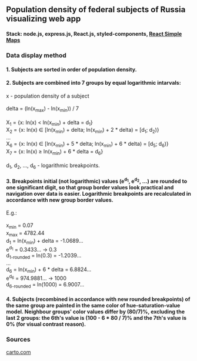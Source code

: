 ## Population density of federal subjects of Russia visualizing web app

#### Stack: node.js, express.js, React.js, styled-components, [React Simple Maps](https://www.react-simple-maps.io/) 

### Data display method

#### 1. Subjects are sorted in order of population density.

#### 2. Subjects are combined into 7 groups by equal logarithmic intarvals:

x - population density of a subject
<br/>
<br/>
delta = (ln(x<sub>max</sub>) - ln(x<sub>min</sub>)) / 7
<br/>
<br/>
X<sub>1</sub> = {x: ln(x) < ln(x<sub>min</sub>) + delta = d<sub>1</sub>}
<br/>
X<sub>2</sub> = {x: ln(x) ∈ [ln(x<sub>min</sub>) + delta; ln(x<sub>min</sub>) + 2 * delta) = [d<sub>1</sub>; d<sub>2</sub>)}
<br/>
...
<br/>
X<sub>6</sub> = {x: ln(x) ∈ [ln(x<sub>min</sub>) + 5 * delta; ln(x<sub>min</sub>) + 6 * delta) = [d<sub>5</sub>; d<sub>6</sub>)}
<br/>
X<sub>7</sub> = {x: ln(x) ≥ ln(x<sub>min</sub>) + 6 * delta = d<sub>6</sub>}
<br/>
<br/>
d<sub>1</sub>, d<sub>2</sub>, ..., d<sub>6</sub> - logarithmic breakpoints.

#### 3. Breakpoints initial (not logarithmic) values (e<sup>d<sub>1</sub></sup>, e<sup>d<sub>2</sub></sup>, ...) are rounded to one significant digit, so that group border values look practical and navigation over data is easier. Logarithmic breakpoints are recalculated in accordance with new group border values.

E.g.:
<br/>
<br/>
x<sub>min</sub> = 0.07
<br/>
x<sub>max</sub> = 4782.44
<br/>
d<sub>1</sub> = ln(x<sub>min</sub>) + delta = -1.0689...
<br/>
e<sup>d<sub>1</sub></sup> = 0.3433...  ->  0.3
<br/>
d<sub>1-rounded</sub> = ln(0.3) = -1.2039...
<br/>
...
<br/>
d<sub>6</sub> = ln(x<sub>min</sub>) + 6 * delta = 6.8824...
<br/>
e<sup>d<sub>6</sub></sup> = 974.9881...  ->  1000
<br/>
d<sub>6-rounded</sub> = ln(1000) = 6.9007...


#### 4. Subjects (recombined in accordance with new rounded breakpoints) of the same group are painted in the same color of hue-saturation-value model. Neighbour groups' color values differ by (80/7)%, excluding the last 2 groups: the 6th's value is (100 - 6 * 80 / 7)% and the 7th's value is 0% (for visual contrast reason).

### Sources

[carto.com](https://obulantsev.carto.com/tables/russia_geojson_wgs84/public/map)

